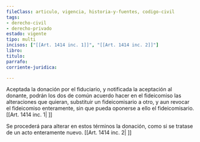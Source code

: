 ```yaml
---
fileClass: articulo, vigencia, historia-y-fuentes, codigo-civil
tags:
- derecho-civil
- derecho-privado
estado: vigente
tipo: multi
incisos: ["[[Art. 1414 inc. 1]]", "[[Art. 1414 inc. 2]]"]
libro:
titulo:
parrafo:
corriente-juridica:

---
```

Aceptada la donación por el fiduciario, y notificada la aceptación al donante, podrán los dos de común acuerdo hacer en el fideicomiso las alteraciones que quieran, substituir un fideicomisario a otro, y aun revocar el fideicomiso enteramente, sin que pueda oponerse a ello el fideicomisario. [[Art. 1414 inc. 1| ]]

Se procederá para alterar en estos términos la donación, como si se tratase de un acto enteramente nuevo. [[Art. 1414 inc. 2| ]]